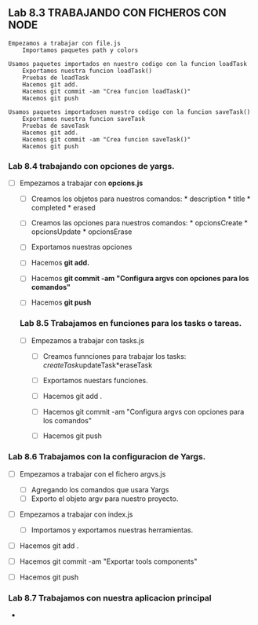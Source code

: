 ## Lab 8.3 TRABAJANDO CON FICHEROS CON NODE
    Empezamos a trabajar con file.js
        Importamos paquetes path y colors
    
    Usamos paquetes importados en nuestro codigo con la funcion loadTask
        Exportamos nuestra funcion loadTask()
        Pruebas de loadTask
        Hacemos git add.
        Hacemos git commit -am "Crea funcion loadTask()"
        Hacemos git push

    Usamos paquetes importadosen nuestro codigo con la funcion saveTask()
        Exportamos nuestra funcion saveTask
        Pruebas de saveTask
        Hacemos git add.
        Hacemos git commit -am "Crea funcion saveTask()"
        Hacemos git push










### Lab 8.4 trabajando con opciones de yargs.
* [ ] Empezamos a trabajar con **opcions.js**
  * [ ] Creamos los objetos para nuestros comandos:
        * description
        * title
        * completed
        * erased
  * [ ] Creamos las opciones para nuestros comandos:
        * opcionsCreate
        * opcionsUpdate
        * opcionsErase
  * [ ] Exportamos nuestras opciones
  * [ ] Hacemos **git add.**
  * [ ] Hacemos **git commit -am "Configura argvs con opciones para los comandos"**
  * [ ] Hacemos **git push**



  ### Lab 8.5 Trabajamos en funciones para los tasks o tareas.
   
    * [ ] Empezamos a trabajar con tasks.js
        * [ ] Creamos funnciones para trabajar los tasks: *createTask*updateTask*eraseTask
        * [ ] Exportamos nuestars funciones.
        * [ ] Hacemos git add .
        * [ ] Hacemos git commit -am "Configura argvs con opciones para los comandos"
        * [ ] Hacemos git push





### Lab 8.6 Trabajamos con la configuracion de Yargs.
  * [ ] Empezamos a trabajar con el fichero argvs.js

     * [ ] Agregando los comandos que usara Yargs
     * [ ] Exporto el objeto argv para nuestro proyecto.
  
  * [ ] Empezamos a trabajar con index.js
    * [ ] Importamos y exportamos nuestras herramientas.

  * [ ] Hacemos git add .
  * [ ] Hacemos git commit -am "Exportar tools components"
  * [ ] Hacemos git push

### Lab 8.7 Trabajamos con nuestra aplicacion principal

*























